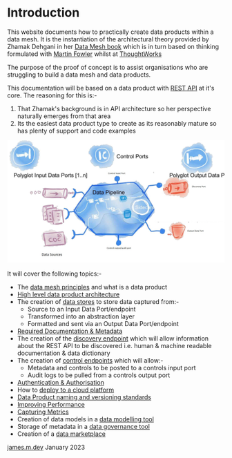 # Introduction
This website documents how to practically create data products within a data mesh.
It is the instantiation of the architectural theory provided by Zhamak Dehgani in her [Data Mesh book](https://www.oreilly.com/library/view/data-mesh/9781492092384)
which is in turn based on thinking formulated with [Martin Fowler](https://martinfowler.com/articles/data-mesh-principles.html) whilst at [ThoughtWorks](https://www.thoughtworks.com/)

The purpose of the proof of concept is to assist organisations who are struggling to build a data mesh and data products.

This documentation will be based on a data product with [REST API](https://aws.amazon.com/what-is/restful-api/) at it's core. 
The reasoning for this is:-
1. That Zhamak's background is in API architecture so her perspective naturally emerges from that area
2. Its the easiest data product type to create as its reasonably mature so has plenty of support and code examples 

![Data Product Anatomy Diagram](dp-anatomy-diagram.jpg)

It will cover the following topics:- 
* The [data mesh principles](data-mesh-principles.md) and what is a data product
* [High level data product architecture](dp-architecture.md)
* The creation of [data stores](dp-datastores.md) to store data captured from:-
   * Source to an Input Data Port/endpoint
   * Transformed into an abstraction layer
   * Formatted and sent via an Output Data Port/endpoint
* [Required Documentation & Metadata](dp-docs_and_metadata.md)
* The creation of the [discovery endpoint](dp-discovery-endpoint.md) which will allow information about the REST API to be discovered 
   i.e. human & machine readable documentation & data dictionary
* The creation of [control endpoints](dp-control-endpoint.md) which will allow:-
   * Metadata and controls to be posted to a controls input port
   * Audit logs to be pulled from a controls output port
* [Authentication & Authorisation](dp-authentication.md)
* How to [deploy to a cloud platform](cloud-platform-deployment.md)
* [Data Product naming and versioning standards](dp-standards.md)
* [Improving Performance](dp-performance.md)
* [Capturing Metrics](dp-metrics.md)
* Creation of data models in a [data modelling tool](data-modeling-tool.md)
* Storage of metadata in a [data governance tool](data-governance-tool.md)
* Creation of a [data marketplace](data-marketplace.md)

[james.m.dey](mailto://james.dey@hotmail.com) January 2023